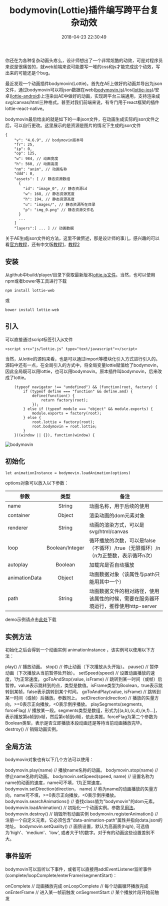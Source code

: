 ﻿---
title: bodymovin(Lottie)插件编写跨平台复杂动效
date: 2018-04-23 22:30:49
tags: ["bodymovin","动效"]
---

你还在为各种复杂动画头疼么，设计师想出了一个非常炫酷的动效，可是对程序员来说是很痛苦的，就web前端来说可能要写一堆的css和js才能完成这个动效，写出来的可能还是个bug。

最近发现一个动画插件bodymovin(Lottie)。首先在AE上做好的动画并导出为json文件，通过bodymovin可以将json数据在web([bodymovin.js](https://github.com/airbnb/lottie-web))/ios([lottie-ios](https://github.com/airbnb/lottie-ios))/安卓([lottie-android](https://github.com/airbnb/lottie-android))上渲染出AE中做好的动画，实现跨平台三端通用，支持渲染成svg/canvas/html三种格式。甚至对我们前端来说，有专门用于react框架的插件lottie-react-native。

bodymovin最后给出的就是如下的一串json文件，在动画生成实际的json文件之后，可以自行更改。这里展示的是资源是图片的情况下生成的json文件

    {
        "v": "4.6.9", // bodymovin版本号
        "fr": 25,
        "ip": 0,
        "op": 125,
        "w": 984, // 动画宽度
        "h": 560, // 动画高度
        "nm": "anim", // 动画名称
        "ddd": 0,
        "assets": [ // 静态资源数组
          {
            "id": "image_0", // 静态资源id
            "w": 168, // 静态资源宽度
            "h": 194, // 静态资源高度
            "u": "images/", // 静态资源所在目录
            "p": "img_0.png" // 静态资源文件名
          }
          ...
        ]
        "layers":[ ... ] // 动画数据
      
关于AE生成json文件的方法，这里不做赘述，那是设计师的事儿，感兴趣的可以看[官方教程](https://github.com/airbnb/lottie-web#plugin-installation)，还有中文版[教程1](https://www.cnblogs.com/zamhown/p/6688369.html)，[教程2](https://github.com/bigxixi/bodymovin#%E5%AE%89%E8%A3%85%E6%96%B9%E5%BC%8F1%E6%8E%A8%E8%8D%90)

## 安装

从github中build/player/目录下获取最新版本[lottie.js文件](https://github.com/airbnb/lottie-web/tree/master/build/player)。当然，也可以使用npm或者bower等工具进行下载

    npm install lottie-web
    
或
    
    bower install lottie-web
    
## 引入

可以直接通过script标签引入js文件  
    
    <script src="js/lottie.js" type="text/javascript"></script>

当然，从lottie的源码来看，也是可以通过import等模块化引入方式进行引入的。源码中还有一点，在全局引入的方式中，将全局变量lottie赋值给了bodymovin，因此全局既可以用lottie，也可以用bodymovin。原本插件叫bodymovin，后来改成了lottie。

        (typeof navigator !== "undefined") && (function(root, factory) {
            if (typeof define === "function" && define.amd) {
                define(function() {
                    return factory(root);
                });
            } else if (typeof module === "object" && module.exports) {
                module.exports = factory(root);
            } else {
                root.lottie = factory(root);
                root.bodymovin = root.lottie;
            }
        }((window || {}), function(window) {


![bodymovin](/hswxBlog/images/bodymovin.gif)
        
## 初始化

    let animationInstance = bodymovin.loadAnimation(options)
    
<span id="options">options</span>对象可以放入以下参数：

| 参数 | 类型 | 备注 |
| - | :-: | - |
| name | String | 动画名称，用于后续的使用 |
| container | Object | 渲染动画的dom元素对象 |
| renderer | String | 动画的渲染方式，可以是svg/html/canvas |
| loop | Boolean/Integer | 循环播放的次数，可以是false（不循环）/true（无限循环）/n（n为正整数，表示循环n次） |
| autoplay | Boolean | 加载完是否自动播放 |
| animationData | Object | 动画数据对象（该属性与path只能用其中一个） |
| path | String | 动画数据文件的相对路径，使用该属性的时候，需要在服务器环境运行，推荐使用http-server |

demo示例请点击[此处](https://github.com/hswx/demo/tree/master/bodymovin%E7%A4%BA%E4%BE%8B)下载

## 实例方法

初始化之后会得到一个动画实例 animationInstance ，该实例可以使用以下方法：

play() // 播放动画。
stop() // 停止动画（下次播放从头开始）。
pause() // 暂停动画（下次播放从当前暂停处开始）。
setSpeed(speed) // 设置动画播放的速度，1为正常速度。
goToAndStop(value, isFrame) // 跳转到某一时间（或帧）后暂停。value表示跳转到的点，类型是数值。isFrame类型为Boolean，true表示跳转到某帧，false表示跳转到某个时间。
goToAndPlay(value, isFrame) // 跳转到某一时间（或帧）后播放。参数同上。
setDirection(direction) // 播放的矢量方向，>=0表示正向播放，<0表示倒序播放。 
playSegments(segments, forceFlag) // 播放某一段。segments类型是数组，形式为[(a,b),(c,d),(e,f)...]，表示播放第a帧到b帧，然后第c帧到d帧，依此类推。forceFlag为第二个参数为Boolean类型，表示是否立即播放本段动画还是等待当前动画播放完毕。
destroy() // 销毁动画实例。

## 全局方法

bodymovin对象也有以下几个方法可以使用：

bodymovin.play(name) // 播放name名称的动画。
bodymovin.stop(name) // 停止name名称的动画。
bodymovin.setSpeed(speed, name) // 设置名称为name的动画的速度，name可不填，1为正常速度。
bodymovin.setDirection(direction， name) // 称为name的动画播放的矢量方向，name可不填，>=0表示正向播放，<0表示倒序播放。 
bodymovin.searchAnimations() // 查找class值为"bodymovin"的dom元素。 
bodymovin.loadAnimation() // 初始化一个动画实例。参数见[用法](#options)。
bodymovin.destroy() // 销毁所有动画实例
bodymovin.registerAnimation() // 注册一个自定义元素，它必须包含"data-animation-path"属性并指向data.json的地址。
bodymovin.setQuality() // 画质设置，默认为高画质(high), 可选值为'high'、'medium'、'low', 或者大于1的数字。对于有的动画这些设置差别不大。

## 事件监听

bodymovin可以监听以下事件，或者可以直接用addEventListener监听事件(complete/loopComplete/enterFrame/segmentStart)：

onComplete // 动画播放完成
onLoopComplete // 每个动画循环播放完成
onEnterFrame // 进入某一帧前触发
onSegmentStart // 某个播放片段开始前触发
